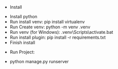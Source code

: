 * Install
- Install python
- Run install venv: pip install virtualenv
- Run Create venv: python -m venv .venv
- Run venv (for Windows): .venv\Scripts\activate.bat 
- Run install plugin: pip install -r requirements.txt
- Finish install

* Run Project:
- python manage.py runserver